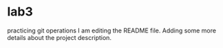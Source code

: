 # lab3
practicing git operations
I am editing the README file. Adding some more details about the project description.

